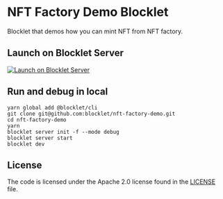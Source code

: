 # NFT Factory Demo Blocklet

Blocklet that demos how you can mint NFT from NFT factory.

## Launch on Blocklet Server

[![Launch on Blocklet Server](https://assets.arcblock.io/icons/launch_on_blocklet_server.svg)](https://install.arcblock.io/?action=blocklet-install&meta_url=https%3A%2F%2Fgithub.com%2Fblocklet%2Fnft-factory-demo%2Freleases%2Fdownload%2Fv0.6.8%2Fblocklet.json)

## Run and debug in local

```shell
yarn global add @blocklet/cli
git clone git@github.com:blocklet/nft-factory-demo.git
cd nft-factory-demo
yarn
blocklet server init -f --mode debug
blocklet server start
blocklet dev
```

## License

The code is licensed under the Apache 2.0 license found in the
[LICENSE](LICENSE) file.
